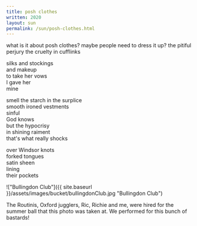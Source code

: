 ```yaml
---
title: posh clothes
written: 2020
layout: sun
permalink: /sun/posh-clothes.html
---
```


<div class="poem">
what is it  
about posh clothes?  
maybe people need  
to dress it up?  
the pitiful perjury  
the cruelty  
in cufflinks


silks and stockings  
and makeup  
to take her vows  
I gave her  
mine


smell the starch in the surplice  
smooth ironed vestments  
sinful  
God knows  
but the hypocrisy  
in shining raiment  
that's what really shocks


over Windsor knots  
forked tongues  
satin sheen  
lining  
their pockets
</div>

!["Bullingdon Club"]({{ site.baseurl }}/assets/images/bucket/bullingdonClub.jpg "Bullingdon Club")  

The Routinis, Oxford jugglers, Ric, Richie and me, were hired for the summer ball that this photo was taken at. We performed for this bunch of bastards!
